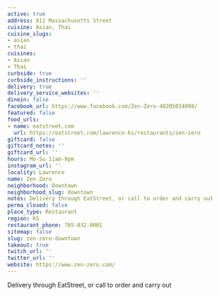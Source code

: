 ```yaml
---
active: true
address: 811 Massachusetts Street
cuisine: Asian, Thai
cuisine_slugs:
- asian
- thai
cuisines:
- Asian
- Thai
curbside: true
curbside_instructions: ''
delivery: true
delivery_service_websites: ''
dinein: false
facebook_url: https://www.facebook.com/Zen-Zero-40205034098/
featured: false
food_urls:
- name: eatstreet.com
  url: https://eatstreet.com/lawrence-ks/restaurants/zen-zero
giftcard: false
giftcard_notes: ''
giftcard_url: ''
hours: Mo-Su 11am-9pm
instagram_url: ''
locality: Lawrence
name: Zen Zero
neighborhood: Downtown
neighborhood_slug: downtown
notes: Delivery through EatStreet, or call to order and carry out
perma_closed: false
place_type: Restaurant
region: KS
restaurant_phone: 785-832-0001
sitemap: false
slug: zen-zero-downtown
takeout: true
twitch_url: ''
twitter_url: ''
website: https://www.zen-zero.com/
---
```


Delivery through EatStreet, or call to order and carry out